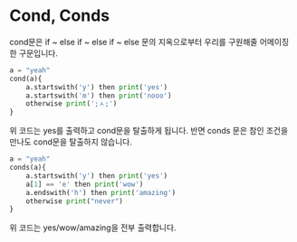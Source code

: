 # Cond, Conds

cond문은 if ~ else if ~ else if ~ else 문의 지옥으로부터 우리를 구원해줄 어메이징한 구문입니다.
```python
a = "yeah"
cond(a){
    a.startswith('y') then print('yes')
    a.startswith('m') then print('nooo')
    otherwise print(';ㅅ;')
}
```
위 코드는 yes를 출력하고 cond문을 탈출하게 됩니다. 반면 conds 문은 참인 조건을 만나도 cond문을 탈출하지 않습니다.
```python
a = "yeah"
conds(a){
    a.startswith('y') then print('yes')
    a[1] == 'e' then print('wow')
    a.endswith('h') then print('amazing')
    otherwise print("never")
}
```
위 코드는 yes/wow/amazing을 전부 출력합니다.